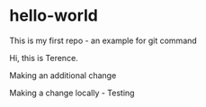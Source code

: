 # hello-world
This is my first repo - an example for git command

Hi, this is Terence.

Making an additional change

Making a change locally - Testing